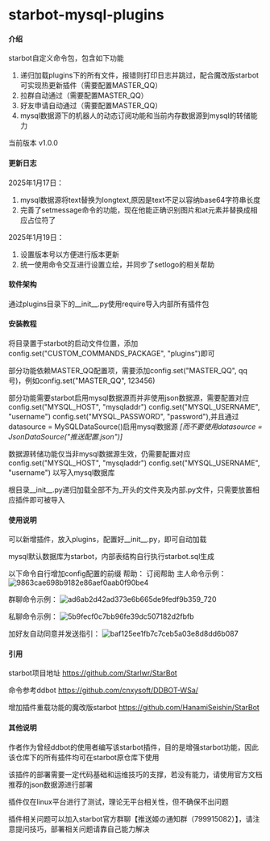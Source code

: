 # starbot-mysql-plugins

#### 介绍
starbot自定义命令包，包含如下功能

1. 递归加载plugins下的所有文件，报错则打印日志并跳过，配合魔改版starbot可实现热更新插件（需要配置MASTER_QQ）
2. 拉群自动通过（需要配置MASTER_QQ）
3. 好友申请自动通过（需要配置MASTER_QQ）
4. mysql数据源下的机器人的动态订阅功能和当前内存数据源到mysql的转储能力

当前版本 v1.0.0

#### 更新日志

2025年1月17日：

1. mysql数据源将text替换为longtext,原因是text不足以容纳base64字符串长度
2. 完善了setmessage命令的功能，现在他能正确识别图片和at元素并替换成相应占位符了

2025年1月19日：
1. 设置版本号以方便进行版本更新
2. 统一使用命令交互进行设置立绘，并同步了setlogo的相关帮助

#### 软件架构
通过plugins目录下的__init__.py使用require导入内部所有插件包

#### 安装教程

将目录置于starbot的启动文件位置，添加config.set("CUSTOM_COMMANDS_PACKAGE", "plugins")即可

部分功能依赖MASTER_QQ配置项，需要添加config.set("MASTER_QQ", qq号)，例如config.set("MASTER_QQ", 123456)

部分功能需要starbot启用mysql数据源而并非使用json数据源，需要配置对应config.set("MYSQL_HOST", "mysqladdr") config.set("MYSQL_USERNAME", "username") config.set("MYSQL_PASSWORD", "password"),并且通过datasource = MySQLDataSource()启用mysql数据源 _[而不要使用datasource = JsonDataSource("推送配置.json")]_ 

数据源转储功能仅当非mysql数据源生效，仍需要配置对应config.set("MYSQL_HOST", "mysqladdr") config.set("MYSQL_USERNAME", "username") 以写入mysql数据库

根目录__init__.py递归加载全部不为_开头的文件夹及内部.py文件，只需要放置相应插件即可被导入

#### 使用说明

可以新增插件，放入plugins，配置好__init__.py，即可自动加载

mysql默认数据库为starbot，内部表结构自行执行starbot.sql生成

以下命令自行增加config配置的前缀
帮助： 订阅帮助
主人命令示例：
![9863cae698b9182e86aef0aab0f90be4](https://github.com/user-attachments/assets/9a326c3b-273d-4209-b3db-8a2a7b554b7f)


群聊命令示例：
![ad6ab2d42ad373e6b665de9fedf9b359_720](https://github.com/user-attachments/assets/3dd9b774-b3be-49b8-916b-bd482762078b)


私聊命令示例：
![5b9fecf0c7bb96fe39dc507182d2fbfb](https://github.com/user-attachments/assets/e2cf7b53-7e55-42bf-bf69-20c599bdd4cf)


加好友自动同意并发送指引：
![baf125ee1fb7c7ceb5a03e8d8dd6b087](https://github.com/user-attachments/assets/429d9850-382b-4f7c-8a51-8ffde0dbbe26)


#### 引用

starbot项目地址 https://github.com/Starlwr/StarBot

命令参考ddbot https://github.com/cnxysoft/DDBOT-WSa/

增加插件重载功能的魔改版starbot https://github.com/HanamiSeishin/StarBot


#### 其他说明

作者作为曾经ddbot的使用者编写该starbot插件，目的是增强starbot功能，因此该仓库下的所有插件均可在starbot原仓库下使用

该插件的部署需要一定代码基础和运维技巧的支撑，若没有能力，请使用官方文档推荐的json数据源进行部署

插件仅在linux平台进行了测试，理论无平台相关性，但不确保不出问题

插件相关问题可以加入starbot官方群聊【推送姬の通知群（799915082）】，请注意提问技巧，部署相关问题请靠自己能力解决
